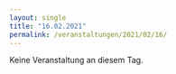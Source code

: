 ```yaml
---
layout: single
title: "16.02.2021"
permalink: /veranstaltungen/2021/02/16/
---
```


Keine Veranstaltung an diesem Tag.
